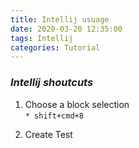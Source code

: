 ```yaml
---
title: Intellij usuage
date: 2020-03-20 12:35:00
tags: Intellij
categories: Tutorial
---
```


 ### *Intellij shoutcuts*
1. Choose a block selection  
`* shift+cmd+8`
 
 <!-- more -->
  
2. Create Test
